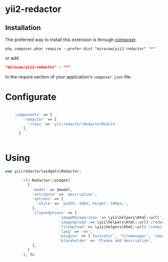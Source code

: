 yii2-redactor
=============

Installation
------------
The preferred way to install this extension is through [composer](http://getcomposer.org/download/).

```
php composer.phar require --prefer-dist "mirocow/yii2-redactor" "*"
```

or add

```json
"mirocow/yii2-redactor" : "*"
```

to the require section of your application's `composer.json` file.

Configurate
=====

```php

	'components' => [
        'redactor' => [
          'class' => 'yii\redactor\RedactorModule'
        ],
      ] 
        
```

Using
=====

```php
use yii\redactor\widgets\Redactor;

        <?= Redactor::widget(
          [
            'model' => $model,
            'attribute' => 'description',
            'options' => [
              'style' => 'width: 100%; height: 340px;',
            ],
            'clientOptions' => [
				        'imageManagerJson' => \yii\helpers\Html::url('/redactor/upload/imagejson'),
				        'imageUpload' => \yii\helpers\Html::url('/redactor/upload/image'),
				        'fileUpload' => \yii\helpers\Html::url('/redactor/upload/file'),
				        'lang' => 'en',
				        'plugins' => ['fontcolor', 'filemanager', 'imagemanager', 'table', 'undoredo'],
                		'placeholder' => 'Please add description',
            ],
          ]
        ); ?>	
```
